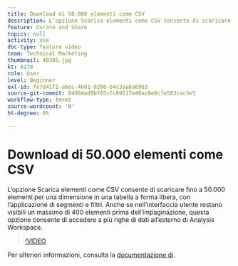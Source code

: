 ```yaml
---
title: Download di 50.000 elementi come CSV
description: L’opzione Scarica elementi come CSV consente di scaricare fino a 50.000 elementi per una dimensione in una tabella a forma libera, con l’applicazione di segmenti e filtri. Anche se nell’interfaccia utente restano visibili un massimo di 400 elementi prima dell’impaginazione, questa opzione consente di accedere a più righe di dati all’esterno di Analysis Workspace.
feature: Curate and Share
topics: null
activity: use
doc-type: feature video
team: Technical Marketing
thumbnail: 40385.jpg
kt: 6278
role: User
level: Beginner
exl-id: fe7d41f1-a6ec-4601-9266-b4c3aa6a6963
source-git-commit: 84984ad9bf65cfc69117e40ac0e0cfe503cac5e5
workflow-type: tm+mt
source-wordcount: '0'
ht-degree: 0%

---
```


# Download di 50.000 elementi come CSV

L’opzione Scarica elementi come CSV consente di scaricare fino a 50.000 elementi per una dimensione in una tabella a forma libera, con l’applicazione di segmenti e filtri. Anche se nell’interfaccia utente restano visibili un massimo di 400 elementi prima dell’impaginazione, questa opzione consente di accedere a più righe di dati all’esterno di Analysis Workspace.

>[!VIDEO](https://video.tv.adobe.com/v/40385/?quality=12&learn=on)

Per ulteriori informazioni, consulta la [documentazione di](https://experienceleague.adobe.com/docs/analytics/analyze/analysis-workspace/curate-share/download-send.html?lang=it).

